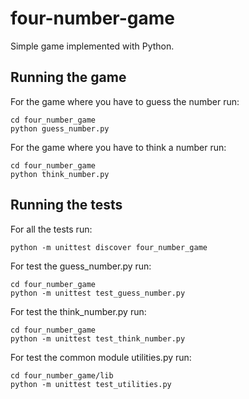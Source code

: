 # four-number-game
Simple game implemented with Python.

## Running the game
For the game where you have to guess the number run:
```
cd four_number_game
python guess_number.py
```

For the game where you have to think a number run:
```
cd four_number_game
python think_number.py
```

## Running the tests
For all the tests run:
```
python -m unittest discover four_number_game
```

For test the guess_number.py run:
```
cd four_number_game
python -m unittest test_guess_number.py
```

For test the think_number.py run:
```
cd four_number_game
python -m unittest test_think_number.py
```

For test the common module utilities.py run:
```
cd four_number_game/lib
python -m unittest test_utilities.py
```
